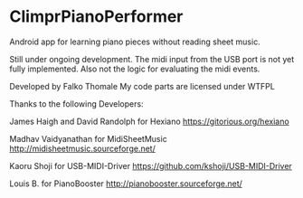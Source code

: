 ClimprPianoPerformer
====================

Android app for learning piano pieces without reading sheet music.


Still under ongoing development.
The midi input from the USB port is not yet fully implemented.
Also not the logic for evaluating the midi events.

Developed by Falko Thomale
My code parts are licensed under WTFPL

Thanks to the following Developers:

James Haigh and David Randolph for Hexiano
https://gitorious.org/hexiano

Madhav Vaidyanathan for MidiSheetMusic
http://midisheetmusic.sourceforge.net/

Kaoru Shoji for USB-MIDI-Driver
https://github.com/kshoji/USB-MIDI-Driver

Louis B. for PianoBooster
http://pianobooster.sourceforge.net/
